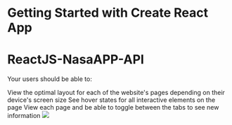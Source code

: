 # Getting Started with Create React App
# ReactJS-NasaAPP-API
Your users should be able to:

View the optimal layout for each of the website's pages depending on their device's screen size
See hover states for all interactive elements on the page
View each page and be able to toggle between the tabs to see new information
![](https://github.com/muratavci05/ReactJS-NasaAPP-API/blob/0bca56c619b91fcd14196184caad71f3a13672ca/src/assets/view.gif)
